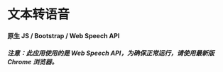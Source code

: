 # 文本转语音

#### 原生 JS / Bootstrap / Web Speech API

##### 注意：此应用使用的是 Web Speech API，为确保正常运行，请使用最新版 Chrome 浏览器。

